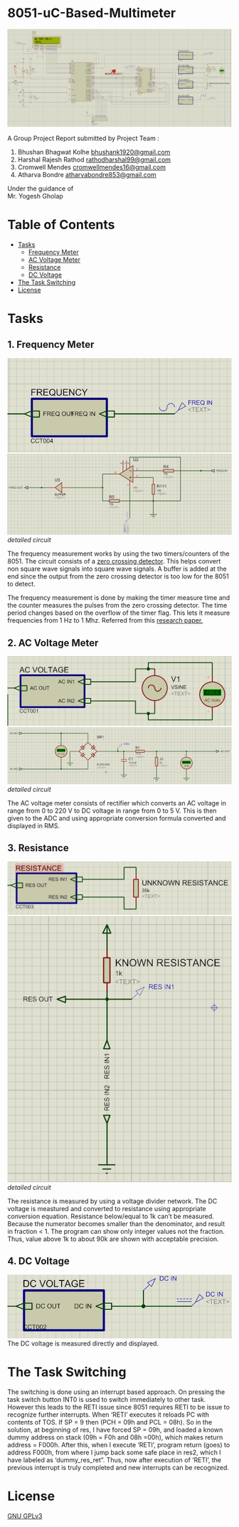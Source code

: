# 8051-uC-Based-Multimeter

![](img/Overall_Design.PNG)  

A Group Project Report submitted by Project Team :  

1. Bhushan Bhagwat Kolhe         bhushank1920@gmail.com  
2. Harshal Rajesh Rathod         rathodharshal99@gmail.com  
3. Cromwell Mendes               cromwellmendes16@gmail.com  
4. Atharva Bondre                atharvabondre853@gmail.com  

Under the guidance of  
Mr. Yogesh Gholap

# Table of Contents

- [Tasks](#tasks)  
  - [Frequency Meter](#frequency-meter)  
  - [AC Voltage Meter](#ac-voltage-meter)  
  - [Resistance](#resistance)  
  - [DC Voltage](#dc-voltage)
- [The Task Switching](#the-task-switching)
- [License](#license)

# Tasks

## 1. Frequency Meter

![](img/freq.jpg)  
![detailed circuit](img/freq_detailed.jpg)  
*detailed circuit*  

The frequency measurement works by using the two timers/counters of the 8051. The circuit consists of a [zero crossing detector](https://circuitdigest.com/electronic-circuits/zero-crossing-detector-circuit-diagram). This helps convert non square wave signals into square wave signals. A buffer is added at the end since the output from the zero crossing detector is too low for the 8051 to detect.  

The frequency measurement is done by making the timer measure time and the counter measures the pulses from the zero crossing detector. The time period changes based on the overflow of the timer flag. This lets it measure frequencies from 1 Hz to 1 Mhz. Referred from this [research paper.](https://www.ijert.org/research/design-and-construction-of-an-autorange-digital-frequency-meter-using-a-microcontroller-IJERTV6IS110093.pdf)  

## 2. AC Voltage Meter  

![](img/ac.jpg)  
![ac detailed circuit](img/ac_detailed.jpg)  
*detailed circuit*  

The AC voltage meter consists of rectifier which converts an AC voltage in range from 0 to 220 V to DC voltage in range from 0 to 5 V. This is then given to the ADC and using appropriate conversion formula converted and displayed in RMS.  

## 3. Resistance
![](img/resistance.jpg)  
![resistance detailed](img/resistance_detailed.jpg)  
*detailed circuit*  

The resistance is measured by using a voltage divider network. The DC voltage is meastured and converted to resistance using appropriate conversion equation. Resistance below/equal to 1k can’t be measured. Because the numerator becomes smaller than the denominator, and result in fraction < 1. The program can show only integer values not the fraction. Thus, value above 1k to about 90k are shown with acceptable precision.  

## 4. DC Voltage  
![](img/dc.jpg)
The DC voltage is measured directly and displayed.  

# The Task Switching  

The switching is done using an interrupt based approach. On pressing the task switch button INT0 is used to switch immediately to other task. However this leads to the RETI issue since 8051 requires RETI to be issue to recognize further interrupts. When ‘RETI’ executes it reloads PC with contents of TOS. If SP = 9 then (PCH = 09h and PCL = 08h). So in the solution, at beginning of res, I have forced SP = 09h, and loaded a known dummy address on stack (09h = F0h and 08h =00h), which makes return address = F000h. After this, when I execute ‘RETI’, program return (goes) to address F000h, from where I jump back some safe place in res2, which I have labeled as ‘dummy_res_ret”. Thus, now after execution of ‘RETI’, the previous interrupt is truly completed and new interrupts can be recognized.  


# License

[GNU GPLv3](LICENSE.md)